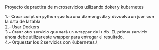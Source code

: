 Proyecto de practica de microservicios utilizando doker y kubernetes

1.- Crear script en python que lea una db mongodb y devuelva un json con la data de la tabla\
2.- Usar Dockers\
3.- Crear otro servicio que será un wrapper de la db. EL primer servicio ahora debe utilizar este wrapper para entregar el resultado.\
4.- Orquestar los 2 servicios con Kubernetes.\

